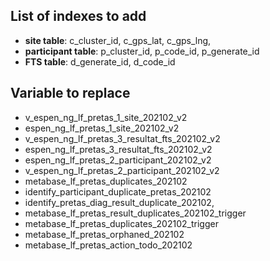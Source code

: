 ## List of indexes to add

- **site table**: c_cluster_id, c_gps_lat, c_gps_lng,
- **participant table**: p_cluster_id, p_code_id, p_generate_id
- **FTS table**: d_generate_id, d_code_id

## Variable to replace

- v_espen_ng_lf_pretas_1_site_202102_v2
- espen_ng_lf_pretas_1_site_202102_v2
- v_espen_ng_lf_pretas_3_resultat_fts_202102_v2
- espen_ng_lf_pretas_3_resultat_fts_202102_v2
- espen_ng_lf_pretas_2_participant_202102_v2
- v_espen_ng_lf_pretas_2_participant_202102_v2
- metabase_lf_pretas_duplicates_202102
- identify_participant_duplicate_pretas_202102
- identify_pretas_diag_result_duplicate_202102,
- metabase_lf_pretas_result_duplicates_202102_trigger
- metabase_lf_pretas_duplicates_202102_trigger
- metabase_lf_pretas_orphaned_202102
- metabase_lf_pretas_action_todo_202102
